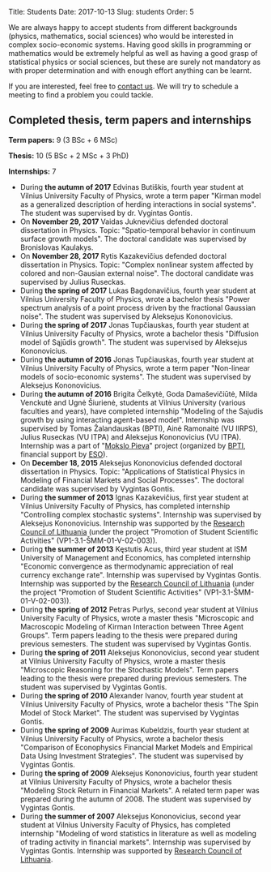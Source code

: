 Title: Students
Date: 2017-10-13
Slug: students
Order: 5

We are always happy to accept students from different backgrounds
(physics, mathematics, social sciences) who would be interested in complex
socio-economic systems. Having good skills in programming or mathematics
would be extremely helpful as well as having a good grasp of statistical
physics or social sciences, but these are surely not mandatory as with
proper determination and with enough effort anything can be learnt.

If you are interested, feel free to [contact us]({filename}/pages/about.md).
We will try to schedule a meeting to find a problem you could tackle.

## Completed thesis, term papers and internships

**Term papers:** 9 (3 BSc + 6 MSc)

**Thesis:** 10 (5 BSc + 2 MSc + 3 PhD)

**Internships:** 7

* During **the autumn of 2017** Edvinas Butiškis, fourth year student
at Vilnius University Faculty of Physics, wrote a term paper "Kirman
model as a generalized description of herding interactions in social
systems". The student was supervised by dr. Vygintas Gontis.
* On **November 29, 2017** Vaidas Juknevičius defended doctoral
dissertation in Physics. Topic: "Spatio-temporal behavior in continuum
surface growth models". The doctoral candidate was supervised by
Bronislovas Kaulakys.
* On **November 28, 2017** Rytis Kazakevičius defended doctoral
dissertation in Physics. Topic: "Complex nonlinear system affected by
colored and non-Gausian external noise". The doctoral candidate was
supervised by Julius Ruseckas.
* During **the spring of 2017** Lukas Bagdonavičius, fourth year student
at Vilnius University Faculty of Physics, wrote a bachelor thesis "Power
spectrum analysis of a point process driven by the fractional Gaussian
noise". The student was supervised by Aleksejus Kononovicius.
* During **the spring of 2017** Jonas Tupčiauskas, fourth year student
at Vilnius University Faculty of Physics, wrote a bachelor thesis
"Diffusion model of Sąjūdis growth". The student was supervised by
Aleksejus Kononovicius.
* During **the autumn of 2016** Jonas Tupčiauskas, fourth year student
at Vilnius University Faculty of Physics, wrote a term paper "Non-linear
models of socio-economic systems". The student was supervised by Aleksejus
Kononovicius.
* During **the autumn of 2016** Brigita Čelkytė, Goda Damaševičiūtė,
Milda Venckutė and Ugnė Šiurienė, students at Vilnius University
(various faculties and years), have completed internship "Modeling of
the Sajudis growth by using interacting agent-based model". Internship
was supervised by Tomas Žalandauskas (BPTI), Ainė Ramonaitė (VU
IIRPS), Julius Ruseckas (VU ITPA) and Aleksejus Kononovicius (VU
ITPA). Internship was a part of "[Mokslo Pieva](http://mokslopieva.lt)"
project (organized by [BPTI](http://bpti.eu), financial support by
[ESO](http://www.eso.lt)).
* On **December 18, 2015** Aleksejus Kononovicius defended doctoral
dissertation in Physics. Topic:  "Applications of Statistical Physics
in Modeling of Financial Markets and Social Processes". The doctoral
candidate was supervised by Vygintas Gontis.
* During **the summer of 2013** Ignas Kazakevičius, first year student
at Vilnius University Faculty of Physics, has completed internship
"Controlling complex stochastic systems". Internship was supervised by
Aleksejus Kononovicius. Internship was supported
by the [Research Council of Lithuania](http://www.lmt.lt)
(under the project "Promotion of Student Scientific Activities"
(VP1-3.1-ŠMM-01-V-02-003)).
* During **the summer of 2013** Kęstutis Acus, third year student at
ISM University of Management and Economics, has completed internship
"Economic convergence as thermodynamic appreciation of real currency
exchange rate". Internship was supervised by Vygintas Gontis. Internship
was supported by the [Research Council of
Lithuania](http://www.lmt.lt) (under the project "Promotion of Student
Scientific Activities" (VP1-3.1-ŠMM-01-V-02-003)).
* During **the spring of 2012** Petras Purlys, second year student
at Vilnius University Faculty of Physics, wrote a master thesis
"Microscopic and Macroscopic Modeling of Kirman Interaction between
Three Agent Groups". Term papers leading to the thesis were prepared
during previous semesters. The student was supervised by Vygintas Gontis.
* During **the spring of 2011** Aleksejus Kononovicius, second year
student at Vilnius University Faculty of Physics, wrote a master thesis
"Microscopic Reasoning for the Stochastic Models". Term papers leading
to the thesis were prepared during previous semesters. The student was
supervised by Vygintas Gontis.
* During **the spring of 2010** Alexander Ivanov, fourth year student at
Vilnius University Faculty of Physics, wrote a bachelor thesis "The Spin
Model of Stock Market". The student was supervised by Vygintas Gontis.
* During **the spring of 2009** Aurimas Kubeldzis, fourth year student at
Vilnius University Faculty of Physics, wrote a bachelor thesis "Comparison
of Econophysics Financial Market Models and Empirical Data Using
Investment Strategies". The student was supervised by Vygintas Gontis.
* During **the spring of 2009** Aleksejus Kononovicius, fourth year
student at Vilnius University Faculty of Physics, wrote a bachelor thesis
"Modeling Stock Return in Financial Markets". A related term paper
was prepared during the autumn of 2008. The student was supervised by
Vygintas Gontis.
* During **the summer of 2007** Aleksejus Kononovicius, second year
student at Vilnius University Faculty of Physics, has completed internship
"Modeling of word statistics in literature as well as modeling of trading
activity in financial markets". Internship was supervised by Vygintas Gontis.
Internship was supported by [Research Council of Lithuania](http://www.lmt.lt).
